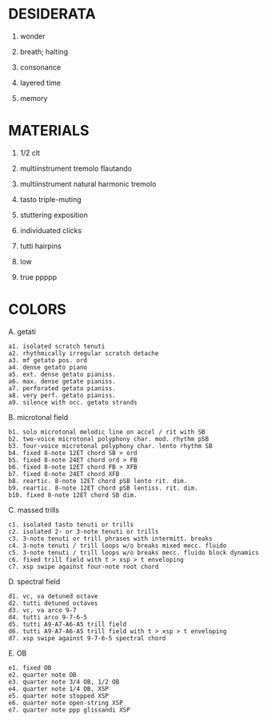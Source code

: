 DESIDERATA
==========

1. wonder

2. breath; halting

3. consonance

4. layered time

5. memory

MATERIALS
=========

1. 1/2 clt

2. multiinstrument tremolo flautando

3. multiinstrument natural harmonic tremolo

4. tasto triple-muting

5. stuttering exposition

7. individuated clicks

8. tutti hairpins

9. low

10. true ppppp

COLORS
======

A. getati
  ```
  a1. isolated scratch tenuti
  a2. rhythmically irregular scratch detache
  a3. mf getato pos. ord
  a4. dense getato piano
  a5. ext. dense getato pianiss.
  a6. max. dense getate pianiss.
  a7. perforated getato pianiss.
  a8. very perf. getato pianiss.
  a9. silence with occ. getato strands
  ```

B. microtonal field
  ```
  b1. solo microtonal melodic line on accel / rit with SB
  b2. two-voice microtonal polyphony char. mod. rhythm pSB
  b3. four-voice microtonal polyphony char. lento rhythm SB
  b4. fixed 8-note 12ET chord SB > ord
  b5. fixed 8-note 24ET chord ord > FB
  b6. fixed 8-note 12ET chord FB > XFB
  b7. fixed 8-note 24ET chord XFB
  b8. reartic. 8-note 12ET chord pSB lento rit. dim.
  b9. reartic. 8-note 12ET chord pSB lentiss. rit. dim.
  b10. fixed 8-note 12ET chord SB dim.
  ```

C. massed trills
  ```
  c1. isolated tasto tenuti or trills
  c2. isolated 2- or 3-note tenuti or trills
  c3. 3-note tenuti or trill phrases with intermitt. breaks
  c4. 3-note tenuti / trill loops w/o breaks mixed mecc. fluido
  c5. 3-note tenuti / trill loops w/o breaks mecc. fluido block dynamics
  c6. fixed trill field with t > xsp > t enveloping 
  c7. xsp swipe against four-note root chord
  ```

D. spectral field
  ```
  d1. vc, va detuned octave
  d2. tutti detuned octaves
  d3. vc, va arco 9-7
  d4. tutti arco 9-7-6-5
  d5. tutti A9-A7-A6-A5 trill field
  d6. tutti A9-A7-A6-A5 trill field with t > xsp > t enveloping
  d7. xsp swipe against 9-7-6-5 spectral chord
  ```

E. OB
  ```
  e1. fixed OB
  e2. quarter note OB
  e3. quarter note 3/4 OB, 1/2 OB
  e4. quarter note 1/4 OB, XSP
  e5. quarter note stopped XSP
  e6. quarter note open-string XSP
  e7. quarter note ppp glissandi XSP
  ```
